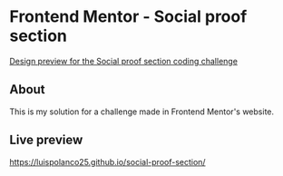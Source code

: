 # Frontend Mentor - Social proof section

[Design preview for the Social proof section coding challenge](./design/desktop-preview.jpg)

## About 

This is my solution for a challenge made in Frontend Mentor's website.

## Live preview 

https://luispolanco25.github.io/social-proof-section/